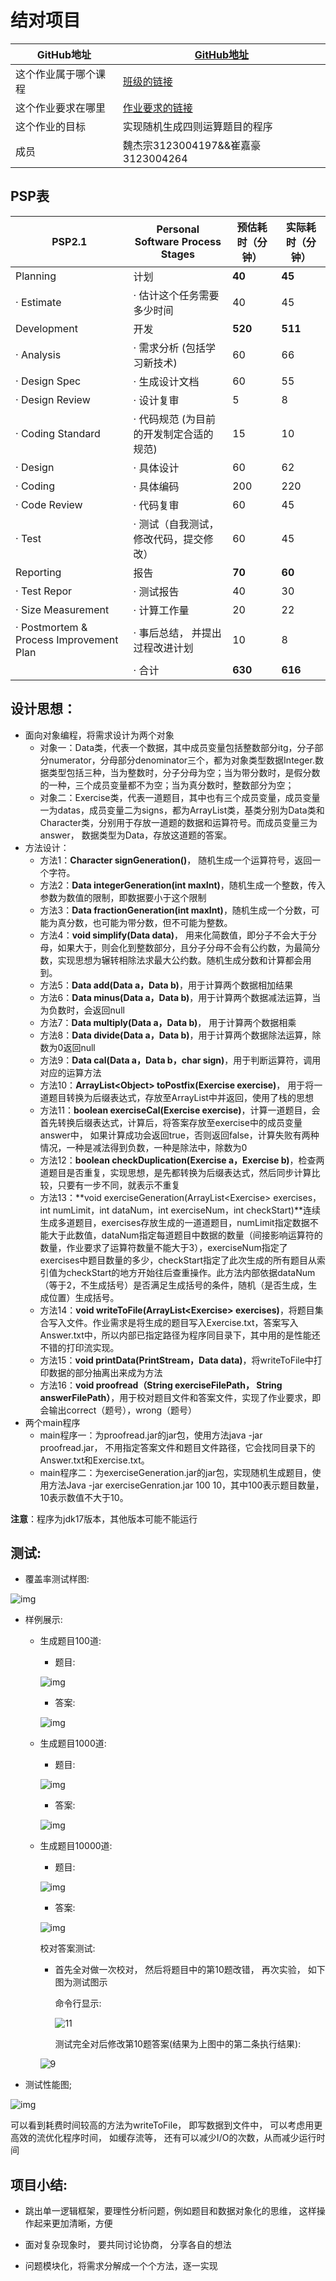 # 结对项目

| GitHub地址           | [GitHub地址](https://github.com/wjiez/wjiez/tree/main/3123004197/exerciseGeneration) |
| -------------------- | ------------------------------------------------------------ |
| 这个作业属于哪个课程 | [班级的链接](https://edu.cnblogs.com/campus/gdgy/SoftwareEngineeringClassof2023) |
| 这个作业要求在哪里   | [作业要求的链接](https://edu.cnblogs.com/campus/gdgy/SoftwareEngineeringClassof2023/homework/13326) |
| 这个作业的目标       | 实现随机生成四则运算题目的程序                               |
| 成员                 | 魏杰宗3123004197&&崔嘉豪3123004264                           |

## PSP表

| PSP2.1                                  | Personal Software Process Stages        | 预估耗时（分钟） | 实际耗时（分钟） |
| --------------------------------------- | --------------------------------------- | ---------------- | ---------------- |
| Planning                                | 计划                                    | **40**           | **45**           |
| · Estimate                              | · 估计这个任务需要多少时间              | 40               | 45               |
| Development                             | 开发                                    | **520**          | **511**          |
| · Analysis                              | · 需求分析 (包括学习新技术)             | 60               | 66               |
| · Design Spec                           | · 生成设计文档                          | 60               | 55               |
| · Design Review                         | · 设计复审                              | 5                | 8                |
| · Coding Standard                       | · 代码规范 (为目前的开发制定合适的规范) | 15               | 10               |
| · Design                                | · 具体设计                              | 60               | 62               |
| · Coding                                | · 具体编码                              | 200              | 220              |
| · Code Review                           | · 代码复审                              | 60               | 45               |
| · Test                                  | · 测试（自我测试，修改代码，提交修改）  | 60               | 45               |
| Reporting                               | 报告                                    | **70**           | **60**           |
| · Test Repor                            | · 测试报告                              | 40               | 30               |
| · Size Measurement                      | · 计算工作量                            | 20               | 22               |
| · Postmortem & Process Improvement Plan | · 事后总结， 并提出过程改进计划         | 10               | 8                |
|                                         | · 合计                                  | **630**          | **616**          |

## 设计思想：

- 面向对象编程，将需求设计为两个对象
  - 对象一：Data类，代表一个数据，其中成员变量包括整数部分itg，分子部分numerator，分母部分denominator三个，都为对象类型数据Integer.数据类型包括三种，当为整数时，分子分母为空；当为带分数时，是假分数的一种，三个成员变量都不为空；当为真分数时，整数部分为空；
  - 对象二：Exercise类，代表一道题目，其中也有三个成员变量，成员变量一为datas，成员变量二为signs，都为ArrayList类，基类分别为Data类和Character类，分别用于存放一道题的数据和运算符号。而成员变量三为answer， 数据类型为Data，存放这道题的答案。
- 方法设计：
  - 方法1：**Character signGeneration()**， 随机生成一个运算符号，返回一个字符。
  - 方法2：**Data integerGeneration(int maxInt)**，随机生成一个整数，传入参数为数值的限制，即数据要小于这个限制
  - 方法3：**Data fractionGeneration(int maxInt)**，随机生成一个分数，可能为真分数，也可能为带分数，但不可能为整数。
  - 方法4：**void simplify(Data data)**， 用来化简数值，即分子不会大于分母，如果大于，则会化到整数部分，且分子分母不会有公约数，为最简分数，实现思想为辗转相除法求最大公约数。随机生成分数和计算都会用到。
  - 方法5：**Data add(Data a，Data b)**，用于计算两个数据相加结果
  - 方法6：**Data minus(Data a，Data b)**，用于计算两个数据减法运算，当为负数时，会返回null
  - 方法7：**Data multiply(Data a，Data b)**， 用于计算两个数据相乘
  - 方法8：**Data divide(Data a，Data b)**，用于计算两个数据除法运算，除数为0返回null
  - 方法9：**Data cal(Data a，Data b，char sign)**，用于判断运算符，调用对应的运算方法
  - 方法10：**ArrayList\<Object\> toPostfix(Exercise exercise)**， 用于将一道题目转换为后缀表达式，存放至ArrayList中并返回，使用了栈的思想
  - 方法11：**boolean exerciseCal(Exercise exercise)**，计算一道题目，会首先转换后缀表达式，计算后，将答案存放至exercise中的成员变量answer中， 如果计算成功会返回true，否则返回false，计算失败有两种情况，一种是减法得到负数，一种是除法中，除数为0
  - 方法12：**boolean checkDuplication(Exercise a，Exercise b)**，检查两道题目是否重复，实现思想，是先都转换为后缀表达式，然后同步计算比较，只要有一步不同，就表示不重复
  - 方法13：**void exerciseGeneration(ArrayList\<Exercise\> exercises，int numLimit，int dataNum，int exerciseNum，int checkStart)**连续生成多道题目，exercises存放生成的一道道题目，numLimit指定数据不能大于此数值，dataNum指定每道题目中数据的数量（间接影响运算符的数量，作业要求了运算符数量不能大于3），exerciseNum指定了exercises中题目数量的多少，checkStart指定了此次生成的所有题目从索引值为checkStart的地方开始往后查重操作。此方法内部依据dataNum（等于2，不生成括号）是否满足生成括号的条件，随机（是否生成，生成位置）生成括号。
  - 方法14：**void writeToFile(ArrayList\<Exercise\> exercises)**，将题目集合写入文件。作业需求是将生成的题目写入Exercise.txt，答案写入Answer.txt中，所以内部已指定路径为程序同目录下，其中用的是性能还不错的打印流实现。
  - 方法15：**void printData(PrintStream，Data data)**，将writeToFile中打印数据的部分抽离出来成为方法
  - 方法16：**void proofread（String exerciseFilePath， String answerFilePath）**，用于校对题目文件和答案文件，实现了作业要求，即会输出correct（题号），wrong（题号）
- 两个main程序
  - main程序一：为proofread.jar的jar包，使用方法java -jar proofread.jar， 不用指定答案文件和题目文件路径，它会找同目录下的Answer.txt和Exercise.txt。
  - main程序二：为exerciseGeneration.jar的jar包，实现随机生成题目，使用方法Java -jar exerciseGenration.jar 100 10，其中100表示题目数量，10表示数值不大于10。

**注意**：程序为jdk17版本，其他版本可能不能运行

## 测试:

- 覆盖率测试样图:

![img](img/1.png)

- 样例展示:

  - 生成题目100道:

    - 题目:

    ![img](img/2.png)

    - 答案:

    ![img](img/3.png)

  - 生成题目1000道:

    - 题目:

    ![img](img/4.png)

    - 答案:

    ![img](img/5.png)

  - 生成题目10000道:

    - 题目:

    ![img](img/6.png)

    - 答案:

    ![img](img/7.png)

    校对答案测试:

    - 首先全对做一次校对， 然后将题目中的第10题改错， 再次实验， 如下图为测试图示

      命令行显示:

      ![11](img/11.png)

      测试完全对后修改第10题答案(结果为上图中的第二条执行结果):

    ![9](img/9.png)

    

- 测试性能图;

![img](img/8.png)

可以看到耗费时间较高的方法为writeToFile， 即写数据到文件中， 可以考虑用更高效的流优化程序时间， 如缓存流等， 还有可以减少I/O的次数，从而减少运行时间

## 项目小结:

- 跳出单一逻辑框架，要理性分析问题，例如题目和数据对象化的思维， 这样操作起来更加清晰，方便

- 面对复杂现象时， 要共同讨论协商， 分享各自的想法
- 问题模块化，将需求分解成一个个方法，逐一实现